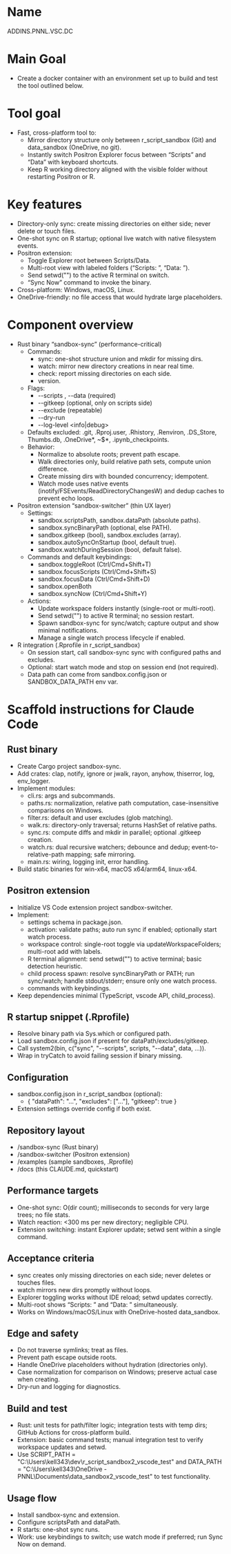 # Name

ADDINS.PNNL.VSC.DC

# Main Goal

-   Create a docker container with an environment set up to build and test the tool outlined below.

# Tool goal
-   Fast, cross-platform tool to:
    -   Mirror directory structure only between r_script_sandbox (Git) and data_sandbox (OneDrive, no git).
    -   Instantly switch Positron Explorer focus between “Scripts” and “Data” with keyboard shortcuts.
    -   Keep R working directory aligned with the visible folder without restarting Positron or R.

# Key features

-   Directory-only sync: create missing directories on either side; never delete or touch files.
-   One-shot sync on R startup; optional live watch with native filesystem events.
-   Positron extension:
    -   Toggle Explorer root between Scripts/Data.
    -   Multi-root view with labeled folders (“Scripts: <path>”, “Data: <path>”).
    -   Send setwd("<path>") to the active R terminal on switch.
    -   “Sync Now” command to invoke the binary.
-   Cross-platform: Windows, macOS, Linux.
-   OneDrive-friendly: no file access that would hydrate large placeholders.

# Component overview

-   Rust binary “sandbox-sync” (performance-critical)
    -   Commands:
        -   sync: one-shot structure union and mkdir for missing dirs.
        -   watch: mirror new directory creations in near real time.
        -   check: report missing directories on each side.
        -   version.
    -   Flags:
        -   --scripts <path>, --data <path> (required)
        -   --gitkeep (optional, only on scripts side)
        -   --exclude <glob> (repeatable)
        -   --dry-run
        -   --log-level \<info\|debug\>
    -   Defaults excluded: .git, .Rproj.user, .Rhistory, .Renviron, .DS_Store, Thumbs.db, .OneDrive*, \~\$*, .ipynb_checkpoints.
    -   Behavior:
        -   Normalize to absolute roots; prevent path escape.
        -   Walk directories only, build relative path sets, compute union difference.
        -   Create missing dirs with bounded concurrency; idempotent.
        -   Watch mode uses native events (inotify/FSEvents/ReadDirectoryChangesW) and dedup caches to prevent echo loops.
-   Positron extension “sandbox-switcher” (thin UX layer)
    -   Settings:
        -   sandbox.scriptsPath, sandbox.dataPath (absolute paths).
        -   sandbox.syncBinaryPath (optional, else PATH).
        -   sandbox.gitkeep (bool), sandbox.excludes (array).
        -   sandbox.autoSyncOnStartup (bool, default true).
        -   sandbox.watchDuringSession (bool, default false).
    -   Commands and default keybindings:
        -   sandbox.toggleRoot (Ctrl/Cmd+Shift+T)
        -   sandbox.focusScripts (Ctrl/Cmd+Shift+S)
        -   sandbox.focusData (Ctrl/Cmd+Shift+D)
        -   sandbox.openBoth
        -   sandbox.syncNow (Ctrl/Cmd+Shift+Y)
    -   Actions:
        -   Update workspace folders instantly (single-root or multi-root).
        -   Send setwd("<path>") to active R terminal; no session restart.
        -   Spawn sandbox-sync for sync/watch; capture output and show minimal notifications.
        -   Manage a single watch process lifecycle if enabled.
-   R integration (.Rprofile in r_script_sandbox)
    -   On session start, call sandbox-sync sync with configured paths and excludes.
    -   Optional: start watch mode and stop on session end (not required).
    -   Data path can come from sandbox.config.json or SANDBOX_DATA_PATH env var.

# Scaffold instructions for Claude Code

## Rust binary

-   Create Cargo project sandbox-sync.
-   Add crates: clap, notify, ignore or jwalk, rayon, anyhow, thiserror, log, env_logger.
-   Implement modules:
    -   cli.rs: args and subcommands.
    -   paths.rs: normalization, relative path computation, case-insensitive comparisons on Windows.
    -   filter.rs: default and user excludes (glob matching).
    -   walk.rs: directory-only traversal; returns HashSet of relative paths.
    -   sync.rs: compute diffs and mkdir in parallel; optional .gitkeep creation.
    -   watch.rs: dual recursive watchers; debounce and dedup; event-to-relative-path mapping; safe mirroring.
    -   main.rs: wiring, logging init, error handling.
-   Build static binaries for win-x64, macOS x64/arm64, linux-x64.

## Positron extension

-   Initialize VS Code extension project sandbox-switcher.
-   Implement:
    -   settings schema in package.json.
    -   activation: validate paths; auto run sync if enabled; optionally start watch process.
    -   workspace control: single-root toggle via updateWorkspaceFolders; multi-root add with labels.
    -   R terminal alignment: send setwd("<path>") to active terminal; basic detection heuristic.
    -   child process spawn: resolve syncBinaryPath or PATH; run sync/watch; handle stdout/stderr; ensure only one watch process.
    -   commands with keybindings.
-   Keep dependencies minimal (TypeScript, vscode API, child_process).

## R startup snippet (.Rprofile)

-   Resolve binary path via Sys.which or configured path.
-   Load sandbox.config.json if present for dataPath/excludes/gitkeep.
-   Call system2(bin, c("sync", "--scripts", scripts, "--data", data, ...)).
-   Wrap in tryCatch to avoid failing session if binary missing.

## Configuration

-   sandbox.config.json in r_script_sandbox (optional):
    -   { "dataPath": "...", "excludes": \["..."\], "gitkeep": true }
-   Extension settings override config if both exist.

## Repository layout

-   /sandbox-sync (Rust binary)
-   /sandbox-switcher (Positron extension)
-   /examples (sample sandboxes, .Rprofile)
-   /docs (this CLAUDE.md, quickstart)

## Performance targets

-   One-shot sync: O(dir count); milliseconds to seconds for very large trees; no file stats.
-   Watch reaction: \<300 ms per new directory; negligible CPU.
-   Extension switching: instant Explorer update; setwd sent within a single command.

## Acceptance criteria

-   sync creates only missing directories on each side; never deletes or touches files.
-   watch mirrors new dirs promptly without loops.
-   Explorer toggling works without IDE reload; setwd updates correctly.
-   Multi-root shows “Scripts: <path>” and “Data: <path>” simultaneously.
-   Works on Windows/macOS/Linux with OneDrive-hosted data_sandbox.

## Edge and safety

-   Do not traverse symlinks; treat as files.
-   Prevent path escape outside roots.
-   Handle OneDrive placeholders without hydration (directories only).
-   Case normalization for comparison on Windows; preserve actual case when creating.
-   Dry-run and logging for diagnostics.

## Build and test

-   Rust: unit tests for path/filter logic; integration tests with temp dirs; GitHub Actions for cross-platform build.
-   Extension: basic command tests; manual integration test to verify workspace updates and setwd.
 - Use SCRIPT_PATH = "C:\Users\kell343\dev\r_script_sandbox2_vscode_test" and DATA_PATH = "C:\Users\kell343\OneDrive - PNNL\Documents\data_sandbox2_vscode_test" to test functionality.

## Usage flow

-   Install sandbox-sync and extension.
-   Configure scriptsPath and dataPath.
-   R starts: one-shot sync runs.
-   Work: use keybindings to switch; use watch mode if preferred; run Sync Now on demand.